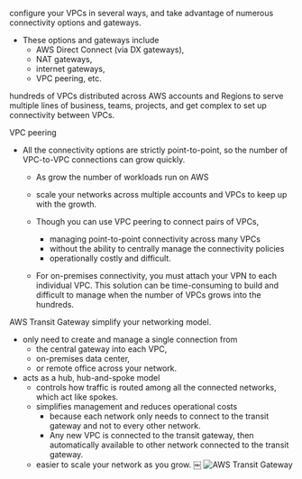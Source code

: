 


configure your VPCs in several ways, and take advantage of numerous connectivity options and gateways.
- These options and gateways include 
  - AWS Direct Connect (via DX gateways), 
  - NAT gateways, 
  - internet gateways, 
  - VPC peering, etc.


hundreds of VPCs distributed across AWS accounts and Regions to serve multiple lines of business, teams, projects, and get complex to set up connectivity between VPCs.


VPC peering 
- All the connectivity options are strictly point-to-point, so the number of VPC-to-VPC connections can grow quickly.
  - As grow the number of workloads run on AWS
  - scale your networks across multiple accounts and VPCs to keep up with the growth.
  - Though you can use VPC peering to connect pairs of VPCs, 
    - managing point-to-point connectivity across many VPCs 
    - without the ability to centrally manage the connectivity policies 
    - operationally costly and difficult.

  - For on-premises connectivity, you must attach your VPN to each individual VPC. This solution can be time-consuming to build and difficult to manage when the number of VPCs grows into the hundreds.

AWS Transit Gateway
simplify your networking model.
- only need to create and manage a single connection from 
  - the central gateway into each VPC, 
  - on-premises data center, 
  - or remote office across your network.
- acts as a hub, hub-and-spoke model
  - controls how traffic is routed among all the connected networks, which act like spokes.
  - simplifies management and reduces operational costs 
    - because each network only needs to connect to the transit gateway and not to every other network.
    - Any new VPC is connected to the transit gateway, then automatically available to other network connected to the transit gateway.
  - easier to scale your network as you grow.
￼
![AWS Transit Gateway](https://i.imgur.com/4QfbqaR.png)
